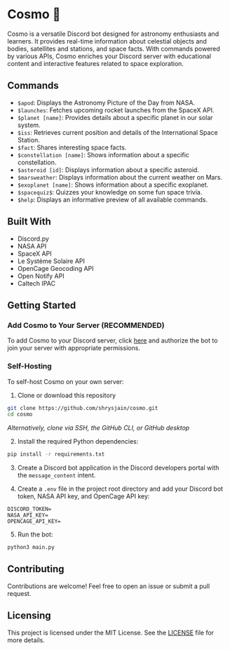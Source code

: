 # Cosmo 🚀

Cosmo is a versatile Discord bot designed for astronomy enthusiasts and learners. It provides real-time information about celestial objects and bodies, satellites and stations, and space facts. With commands powered by various APIs, Cosmo enriches your Discord server with educational content and interactive features related to space exploration.

## Commands

- `$apod`: Displays the Astronomy Picture of the Day from NASA.
- `$launches`: Fetches upcoming rocket launches from the SpaceX API.
- `$planet [name]`: Provides details about a specific planet in our solar system.
- `$iss`: Retrieves current position and details of the International Space Station.
- `$fact`: Shares interesting space facts.
- `$constellation [name]`: Shows information about a specific constellation.
- `$asteroid [id]`: Displays information about a specific asteroid.
- `$marsweather`: Displays information about the current weather on Mars.
- `$exoplanet [name]`: Shows information about a specific exoplanet.
- `$spacequiz$`: Quizzes your knowledge on some fun space trivia.
- `$help`: Displays an informative preview of all available commands.

## Built With

- Discord.py
- NASA API
- SpaceX API
- Le Système Solaire API
- OpenCage Geocoding API
- Open Notify API
- Caltech IPAC

## Getting Started

### Add Cosmo to Your Server (RECOMMENDED)

To add Cosmo to your Discord server, click [here](https://discord.com/oauth2/authorize?client_id=1257118234587430983&permissions=68608&integration_type=0&scope=bot) and authorize the bot to join your server with appropriate permissions.

### Self-Hosting

To self-host Cosmo on your own server:

1. Clone or download this repository

```bash
git clone https://github.com/shrysjain/cosmo.git
cd cosmo
```

*Alternatively, clone via SSH, the GitHub CLI, or GitHub desktop*

2. Install the required Python dependencies:

```bash
pip install -r requirements.txt
```

3. Create a Discord bot application in the Discord developers portal with the `message_content` intent.

4. Create a `.env` file in the project root directory and add your Discord bot token, NASA API key, and OpenCage API key:

```env
DISCORD_TOKEN=
NASA_API_KEY=
OPENCAGE_API_KEY=
```

5. Run the bot:

```bash
python3 main.py
```

## Contributing

Contributions are welcome! Feel free to open an issue or submit a pull request.

## Licensing

This project is licensed under the MIT License. See the [LICENSE](./LICENSE) file for more details.
